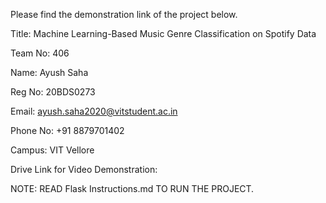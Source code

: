 Please find the demonstration link of the project below.


Title: Machine Learning-Based Music Genre Classification on Spotify Data

Team No: 406

Name: Ayush Saha

Reg No: 20BDS0273

Email: ayush.saha2020@vitstudent.ac.in

Phone No: +91 8879701402

Campus: VIT Vellore


Drive Link for Video Demonstration: 

NOTE: READ Flask Instructions.md TO RUN THE PROJECT. 
